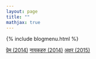 ```yaml
---
layout: page
title: ""
mathjax: true
---
```


{% include blogmenu.html %}



[प्रेम (2014)](/Blog/Kabita/Prem.txt)
[नायकहरु (2014)](/Blog/Kabita/Nayak.txt)
[अक्षर (2015)](/Blog/Kabita/Akshyar.txt)
